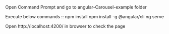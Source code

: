 Open Command Prompt and go to angular-Carousel-example folder

Execute below commands :: npm install npm install -g @angular/cli ng serve

Open http://localhost:4200/ in browser to check the page
